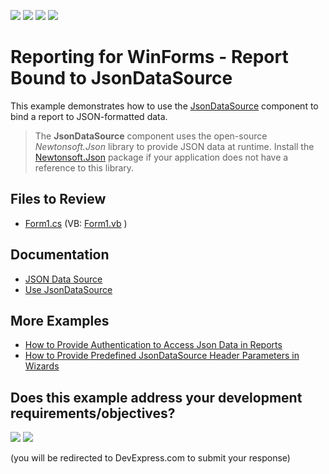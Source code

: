 <!-- default badges list -->
![](https://img.shields.io/endpoint?url=https://codecentral.devexpress.com/api/v1/VersionRange/180371599/23.2.3%2B)
[![](https://img.shields.io/badge/Open_in_DevExpress_Support_Center-FF7200?style=flat-square&logo=DevExpress&logoColor=white)](https://supportcenter.devexpress.com/ticket/details/T830429)
[![](https://img.shields.io/badge/📖_How_to_use_DevExpress_Examples-e9f6fc?style=flat-square)](https://docs.devexpress.com/GeneralInformation/403183)
[![](https://img.shields.io/badge/💬_Leave_Feedback-feecdd?style=flat-square)](#does-this-example-address-your-development-requirementsobjectives)
<!-- default badges end -->
# Reporting for WinForms - Report Bound to JsonDataSource

This example demonstrates how to use the [JsonDataSource](https://docs.devexpress.com/CoreLibraries/DevExpress.DataAccess.Json.JsonDataSource) component to bind a report to JSON-formatted data. 

> The **JsonDataSource** component uses the open-source *Newtonsoft.Json* library to provide JSON data at runtime. Install the [Newtonsoft.Json](https://www.nuget.org/packages/Newtonsoft.Json) package if your application does not have a reference to this library.

## Files to Review

- [Form1.cs](CS/Form1.cs) (VB: [Form1.vb](VB/Form1.vb) )

## Documentation

- [JSON Data Source](https://docs.devexpress.com/XtraReports/400377)
- [Use JsonDataSource](https://docs.devexpress.com/CoreLibraries/403659/devexpress-data-library/data-sources/use-json-data-source)

## More Examples

- [How to Provide Authentication to Access Json Data in Reports](https://github.com/DevExpress-Examples/Reporting-Provide-Authentication-to-Access-JSON-Data)
- [How to Provide Predefined JsonDataSource Header Parameters in Wizards](https://github.com/DevExpress-Examples/Reporting-Provide-Predefined-JsonDataSource-Header-Parameters-In-Wizard)
<!-- feedback -->
## Does this example address your development requirements/objectives?

[<img src="https://www.devexpress.com/support/examples/i/yes-button.svg"/>](https://www.devexpress.com/support/examples/survey.xml?utm_source=github&utm_campaign=reporting-winforms-create-report-bound-to-json-data-source&~~~was_helpful=yes) [<img src="https://www.devexpress.com/support/examples/i/no-button.svg"/>](https://www.devexpress.com/support/examples/survey.xml?utm_source=github&utm_campaign=reporting-winforms-create-report-bound-to-json-data-source&~~~was_helpful=no)

(you will be redirected to DevExpress.com to submit your response)
<!-- feedback end -->
